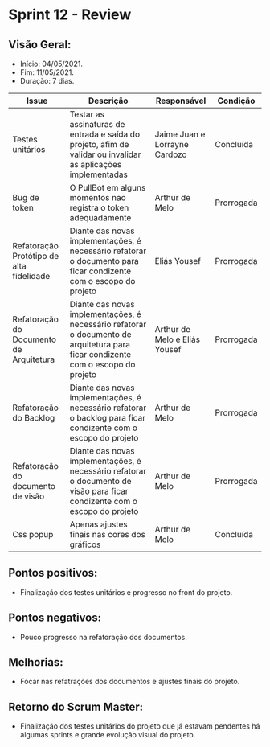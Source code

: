 # Sprint 12 - Review

## Visão Geral:
* Início: 04/05/2021.
* Fim: 11/05/2021.
* Duração: 7 dias.

Issue | Descrição | Responsável | Condição
---|---|---|---
Testes unitários | Testar as assinaturas de entrada e saída do projeto, afim de validar ou invalidar as aplicações implementadas | Jaime Juan e Lorrayne Cardozo | Concluída
Bug de token | O PullBot em alguns momentos nao registra o token adequadamente | Arthur de Melo | Prorrogada
Refatoração Protótipo de alta fidelidade | Diante das novas implementações, é necessário refatorar o documento para ficar condizente com o escopo do projeto | Eliás Yousef | Prorrogada
Refatoração do Documento de Arquitetura | Diante das novas implementações, é necessário refatorar o documento de arquitetura para ficar condizente com o escopo do projeto | Arthur de Melo e Eliás Yousef | Prorrogada
Refatoração do Backlog | Diante das novas implementações, é necessário refatorar o backlog para ficar condizente com o escopo do projeto | Arthur de Melo | Prorrogada
Refatoração do documento de visão | Diante das novas implementações, é necessário refatorar o documento de visão para ficar condizente com o escopo do projeto | Arthur de Melo | Prorrogada
Css popup | Apenas ajustes finais nas cores dos gráficos | Arthur de Melo | Concluída

## Pontos positivos:
* Finalização dos testes unitários e progresso no front do projeto.

## Pontos negativos:
* Pouco progresso na refatoração dos documentos.

## Melhorias:
* Focar nas refatrações dos documentos e ajustes finais do projeto.

## Retorno do Scrum Master:
* Finalização dos testes unitários do projeto que já estavam pendentes há algumas sprints e grande evolução visual do projeto.